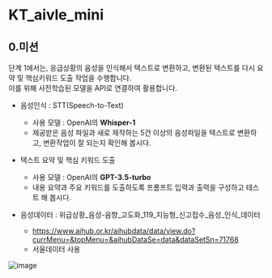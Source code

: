 # KT_aivle_mini

## **0.미션**

단계 1에서는, 응급상황의 음성을 인식해서 텍스트로 변환하고, 변환된 텍스트를 다시 요약 및 핵심키워드 도출 작업을 수행합니다.  
이를 위해 사전학습된 모델을 API로 연결하여 활용합니다.

* 음성인식 : STT(Speech-to-Text)
    * 사용 모델 : OpenAI의 **Whisper-1**
    * 제공받은 음성 파일과 새로 제작하는 5건 이상의 음성파일을 텍스트로 변환하고, 변환작업이 잘 되는지 확인해 봅시다.
* 텍스트 요약 및 핵심 키워드 도출
    * 사용 모델 : OpenAI의 **GPT-3.5-turbo**
    * 내용 요약과 주요 키워드를 도출하도록 프롬프트 입력과 출력을 구성하고 테스트 해 봅시다.

* 음성데이터 : 위급상황_음성-음향_고도화_119_지능형_신고접수_음성_인식_데이터
    * https://www.aihub.or.kr/aihubdata/data/view.do?currMenu=&topMenu=&aihubDataSe=data&dataSetSn=71768
    * 서울데이터 사용
      
![image](https://github.com/user-attachments/assets/b48b79a4-b851-495a-9729-1c77ff94b162)
